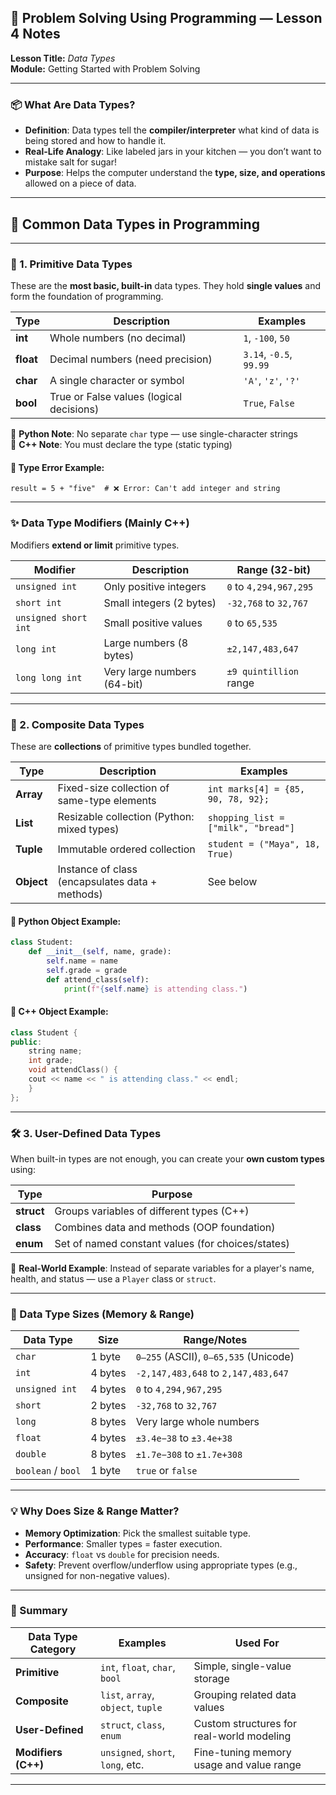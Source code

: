 ## 🧠 Problem Solving Using Programming — Lesson 4 Notes

**Lesson Title:** _Data Types_  
**Module:** Getting Started with Problem Solving

---

### 📦 What Are Data Types?

- **Definition**: Data types tell the **compiler/interpreter** what kind of data is being stored and how to handle it.
- **Real-Life Analogy**: Like labeled jars in your kitchen — you don’t want to mistake salt for sugar!
- **Purpose**: Helps the computer understand the **type, size, and operations** allowed on a piece of data.

---

## 🧩 Common Data Types in Programming

---

### 🧱 1. Primitive Data Types

These are the **most basic, built-in** data types. They hold **single values** and form the foundation of programming.

|Type|Description|Examples|
|---|---|---|
|**int**|Whole numbers (no decimal)|`1`, `-100`, `50`|
|**float**|Decimal numbers (need precision)|`3.14`, `-0.5`, `99.99`|
|**char**|A single character or symbol|`'A'`, `'z'`, `'?'`|
|**bool**|True or False values (logical decisions)|`True`, `False`|

🧪 **Python Note**: No separate `char` type — use single-character strings  
🧪 **C++ Note**: You must declare the type (static typing)

#### 🚨 Type Error Example:

`result = 5 + "five"  # ❌ Error: Can't add integer and string`

---

### ✨ Data Type Modifiers (Mainly C++)

Modifiers **extend or limit** primitive types.

|Modifier|Description|Range (32-bit)|
|---|---|---|
|`unsigned int`|Only positive integers|`0` to `4,294,967,295`|
|`short int`|Small integers (2 bytes)|`-32,768` to `32,767`|
|`unsigned short int`|Small positive values|`0` to `65,535`|
|`long int`|Large numbers (8 bytes)|`±2,147,483,647`|
|`long long int`|Very large numbers (64-bit)|`±9 quintillion` range|

---

### 🧰 2. Composite Data Types

These are **collections** of primitive types bundled together.

|Type|Description|Examples|
|---|---|---|
|**Array**|Fixed-size collection of same-type elements|`int marks[4] = {85, 90, 78, 92};`|
|**List**|Resizable collection (Python: mixed types)|`shopping_list = ["milk", "bread"]`|
|**Tuple**|Immutable ordered collection|`student = ("Maya", 18, True)`|
|**Object**|Instance of class (encapsulates data + methods)|See below|

#### 📌 Python Object Example:

```python
class Student:     
	def __init__(self, name, grade):         
		self.name = name         
		self.grade = grade     
		def attend_class(self):         
			print(f"{self.name} is attending class.")
```

#### 📌 C++ Object Example:

```c++
class Student { 
public:     
	string name;     
	int grade;     
	void attendClass() {         
	cout << name << " is attending class." << endl;     
	}
};
```

---

### 🛠️ 3. User-Defined Data Types

When built-in types are not enough, you can create your **own custom types** using:

|Type|Purpose|
|---|---|
|**struct**|Groups variables of different types (C++)|
|**class**|Combines data and methods (OOP foundation)|
|**enum**|Set of named constant values (for choices/states)|

🧠 **Real-World Example**: Instead of separate variables for a player's name, health, and status — use a `Player` class or `struct`.

---

### 🧮 Data Type Sizes (Memory & Range)

|Data Type|Size|Range/Notes|
|---|---|---|
|`char`|1 byte|`0–255` (ASCII), `0–65,535` (Unicode)|
|`int`|4 bytes|`-2,147,483,648` to `2,147,483,647`|
|`unsigned int`|4 bytes|`0` to `4,294,967,295`|
|`short`|2 bytes|`-32,768` to `32,767`|
|`long`|8 bytes|Very large whole numbers|
|`float`|4 bytes|`±3.4e−38` to `±3.4e+38`|
|`double`|8 bytes|`±1.7e−308` to `±1.7e+308`|
|`boolean` / `bool`|1 byte|`true` or `false`|

---

### 💡 Why Does Size & Range Matter?

- **Memory Optimization**: Pick the smallest suitable type.
- **Performance**: Smaller types = faster execution.
- **Accuracy**: `float` vs `double` for precision needs.
- **Safety**: Prevent overflow/underflow using appropriate types (e.g., unsigned for non-negative values).

---

### 🎉 Summary

|Data Type Category|Examples|Used For|
|---|---|---|
|**Primitive**|`int`, `float`, `char`, `bool`|Simple, single-value storage|
|**Composite**|`list`, `array`, `object`, `tuple`|Grouping related data values|
|**User-Defined**|`struct`, `class`, `enum`|Custom structures for real-world modeling|
|**Modifiers (C++)**|`unsigned`, `short`, `long`, etc.|Fine-tuning memory usage and value range|

---